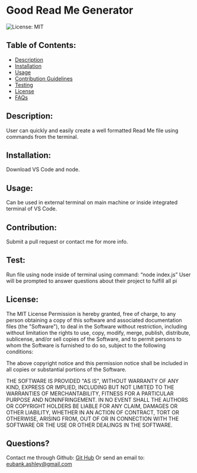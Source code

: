 # Good Read Me Generator  
![License: MIT](https://img.shields.io/badge/License-MIT-green.svg)

## Table of Contents:
* [Description](#Description)
* [Installation](##installation)
* [Usage](##usage)
* [Contribution Guidelines](##contribution)
* [Testing](##test)
* [License](##license)
* [FAQs](##Questions)

## Description:
User can quickly and easily create a well formatted Read Me file using commands from the terminal.

## Installation:
Download VS Code and node.

## Usage:
Can be used in external terminal on main machine or inside integrated terminal of VS Code.

## Contribution:
Submit a pull request or contact me for more info.

## Test:
Run file using node inside of terminal using command: “node index.js” User will be prompted to answer questions about their project to fulfill all pi

## License:
The MIT License 
Permission is hereby granted, free of charge, to any person obtaining a copy of this software and associated documentation files (the "Software"), to deal in the Software without restriction, including without limitation the rights to use, copy, modify, merge, publish, distribute, sublicense, and/or sell copies of the Software, and to permit persons to whom the Software is furnished to do so, subject to the following conditions:

The above copyright notice and this permission notice shall be included in all copies or substantial portions of the Software.

THE SOFTWARE IS PROVIDED "AS IS", WITHOUT WARRANTY OF ANY KIND, EXPRESS OR IMPLIED, INCLUDING BUT NOT LIMITED TO THE WARRANTIES OF MERCHANTABILITY, FITNESS FOR A PARTICULAR PURPOSE AND NONINFRINGEMENT. IN NO EVENT SHALL THE AUTHORS OR COPYRIGHT HOLDERS BE LIABLE FOR ANY CLAIM, DAMAGES OR OTHER LIABILITY, WHETHER IN AN ACTION OF CONTRACT, TORT OR OTHERWISE, ARISING FROM, OUT OF OR IN CONNECTION WITH THE SOFTWARE OR THE USE OR OTHER DEALINGS IN THE SOFTWARE.

## Questions?
Contact me through Github:
[Git Hub](https://github.com/eubank87)
Or send an email to: eubank.ashley@gmail.com
    